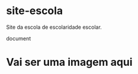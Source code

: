 # site-escola
Site da escola de escolaridade escolar.

 <!DOCTYPE html>
  <html lang="en">
  <head>
      <meta charset="UTF-8">
      <meta http-equiv="X-UA-COMPATIBLE" content="IE=edge">
      <meta name="viewport" content="width=device-width, initial-scale=1.0"
      <title>document</title>
  </head>
  <body>
  
  </body>
  </html>
  <body>
  <h1> Vai ser uma imagem aqui</h1>
  
  </body>
